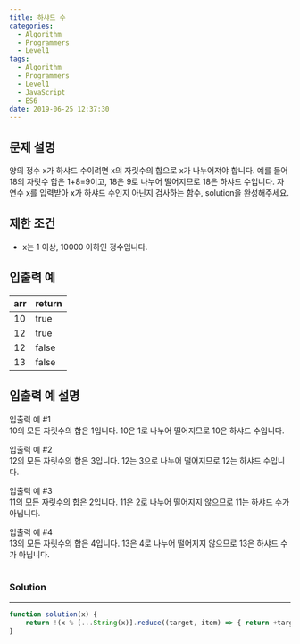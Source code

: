 ```yaml
---
title: 하샤드 수
categories:
  - Algorithm
  - Programmers
  - Level1
tags:
  - Algorithm
  - Programmers
  - Level1
  - JavaScript
  - ES6
date: 2019-06-25 12:37:30
---
```


## 문제 설명
양의 정수 x가 하샤드 수이려면 x의 자릿수의 합으로 x가 나누어져야 합니다. 예를 들어 18의 자릿수 합은 1+8=9이고, 18은 9로 나누어 떨어지므로 18은 하샤드 수입니다. 자연수 x를 입력받아 x가 하샤드 수인지 아닌지 검사하는 함수, solution을 완성해주세요.

<!-- more -->

## 제한 조건
- x는 1 이상, 10000 이하인 정수입니다.

## 입출력 예
| arr | return |
| --- | --- |
| 10 | true |
| 12 | true |
| 12 | false |
| 13 | false |

## 입출력 예 설명
입출력 예 #1<br/>
10의 모든 자릿수의 합은 1입니다. 10은 1로 나누어 떨어지므로 10은 하샤드 수입니다.<br/>

입출력 예 #2<br/>
12의 모든 자릿수의 합은 3입니다. 12는 3으로 나누어 떨어지므로 12는 하샤드 수입니다.<br/>

입출력 예 #3<br/>
11의 모든 자릿수의 합은 2입니다. 11은 2로 나누어 떨어지지 않으므로 11는 하샤드 수가 아닙니다.<br/>

입출력 예 #4<br/>
13의 모든 자릿수의 합은 4입니다. 13은 4로 나누어 떨어지지 않으므로 13은 하샤드 수가 아닙니다.<br/>
<br/>

### Solution

---

```javascript
function solution(x) {
    return !(x % [...String(x)].reduce((target, item) => { return +target + +item}, 0))
}
```

